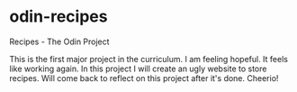 # odin-recipes

Recipes - The Odin Project

This is the first major project in the curriculum. I am feeling hopeful.
It feels like working again.
In this project I will create an ugly website to store recipes.
Will come back to reflect on this project after it's done.
Cheerio!
